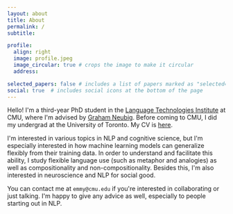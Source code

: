 ```yaml
---
layout: about
title: About
permalink: /
subtitle:

profile:
  align: right
  image: profile.jpeg
  image_circular: true # crops the image to make it circular
  address:

selected_papers: false # includes a list of papers marked as "selected={true}"
social: true  # includes social icons at the bottom of the page
---
```


Hello! I'm a third-year PhD student in the [Language Technologies Institute](https://lti.cs.cmu.edu/) at CMU, where I'm advised by [Graham Neubig](http://www.phontron.com/). Before coming to CMU, I did my undergrad at the University of Toronto. My CV is [here](assets/pdf/CV_2024.pdf).

I'm interested in various topics in NLP and cognitive science, but I'm especially interested in how machine learning models can generalize flexibly from their training data. In order to understand and facilitate this ability, I study flexible language use (such as metaphor and analogies) as well as compositionality and non-compositionality. Besides this, I'm also interested in neuroscience and NLP for social good.

You can contact me at `emmy@cmu.edu` if you're interested in collaborating or just talking. I'm happy to give any advice as well, especially to people starting out in NLP.
